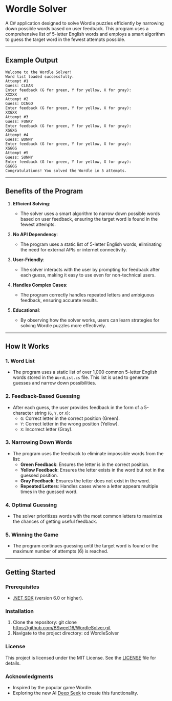# Wordle Solver

A C# application designed to solve Wordle puzzles efficiently by narrowing down possible words based on user feedback. This program uses a comprehensive list of 5-letter English words and employs a smart algorithm to guess the target word in the fewest attempts possible.

---

## Example Output
```
Welcome to the Wordle Solver!
Word list loaded successfully.
Attempt #1
Guess: CLEAR
Enter feedback (G for green, Y for yellow, X for gray): 
XXXXX
Attempt #2
Guess: DINGO
Enter feedback (G for green, Y for yellow, X for gray): 
XXGXX
Attempt #3
Guess: FUNKY
Enter feedback (G for green, Y for yellow, X for gray): 
XGGXG
Attempt #4
Guess: BUNNY
Enter feedback (G for green, Y for yellow, X for gray): 
XGGGG
Attempt #5
Guess: SUNNY
Enter feedback (G for green, Y for yellow, X for gray): 
GGGGG
Congratulations! You solved the Wordle in 5 attempts.
```


---

## Benefits of the Program

1. **Efficient Solving**:
   - The solver uses a smart algorithm to narrow down possible words based on user feedback, ensuring the target word is found in the fewest attempts.

2. **No API Dependency**:
   - The program uses a static list of 5-letter English words, eliminating the need for external APIs or internet connectivity.

3. **User-Friendly**:
   - The solver interacts with the user by prompting for feedback after each guess, making it easy to use even for non-technical users.

4. **Handles Complex Cases**:
   - The program correctly handles repeated letters and ambiguous feedback, ensuring accurate results.

5. **Educational**:
   - By observing how the solver works, users can learn strategies for solving Wordle puzzles more effectively.

---

## How It Works

### 1. **Word List**
   - The program uses a static list of over 1,000 common 5-letter English words stored in the `WordList.cs` file. This list is used to generate guesses and narrow down possibilities.

### 2. **Feedback-Based Guessing**
   - After each guess, the user provides feedback in the form of a 5-character string (`G`, `Y`, or `X`):
     - `G`: Correct letter in the correct position (Green).
     - `Y`: Correct letter in the wrong position (Yellow).
     - `X`: Incorrect letter (Gray).

### 3. **Narrowing Down Words**
   - The program uses the feedback to eliminate impossible words from the list:
     - **Green Feedback**: Ensures the letter is in the correct position.
     - **Yellow Feedback**: Ensures the letter exists in the word but not in the guessed position.
     - **Gray Feedback**: Ensures the letter does not exist in the word.
     - **Repeated Letters**: Handles cases where a letter appears multiple times in the guessed word.

### 4. **Optimal Guessing**
   - The solver prioritizes words with the most common letters to maximize the chances of getting useful feedback.

### 5. **Winning the Game**
   - The program continues guessing until the target word is found or the maximum number of attempts (6) is reached.

---

## Getting Started

### Prerequisites
- [.NET SDK](https://dotnet.microsoft.com/download) (version 6.0 or higher).

### Installation
1. Clone the repository:
   git clone https://github.com/BSweet16/WordleSolver.git
2. Navigate to the project directory:
    cd WordleSolver

### License
This project is licensed under the MIT License. See the [LICENSE](https://github.com/BSweet16/WordleSolver/blob/main/LICENSE) file for details.

### Acknowledgments
* Inspired by the popular game Wordle.
* Exploring the new AI [Deep Seek](https://chat.deepseek.com/) to create this functionality. 